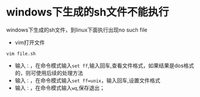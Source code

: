 #  windows下生成的sh文件不能执行

windows下生成的sh文件，到linux下面执行出现no such file 


* vim打开文件

```
vim file.sh
```

* 输入``：``，在命令模式输入``set ff``,输入回车,查看文件格式，如果结果是dos格式的，则可使用后续的处理方法
* 输入``：``，在命令模式输入``set ff=unix``，输入回车,设置文件格式
* 输入``：``，在命令模式输入``wq``,保存退出；

